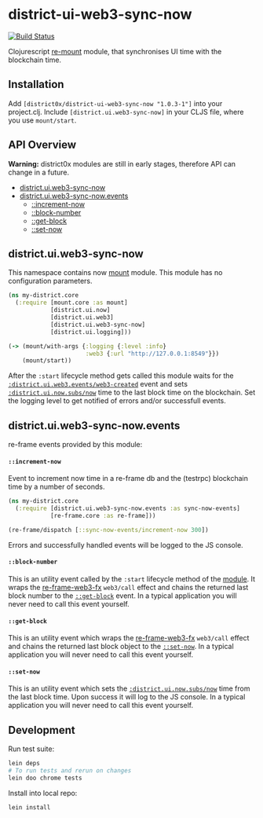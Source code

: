 # district-ui-web3-sync-now

[![Build Status](https://travis-ci.org/district0x/district-ui-web3-sync-now.svg?branch=master)](https://travis-ci.org/district0x/district-ui-web3-sync-now)

Clojurescript [re-mount](https://github.com/district0x/d0x-INFRA/blob/master/re-mount.md) module, that synchronises UI time with the blockchain time.

## Installation
Add `[district0x/district-ui-web3-sync-now "1.0.3-1"]` into your project.clj.
Include `[district.ui.web3-sync-now]` in your CLJS file, where you use `mount/start`.

## API Overview

**Warning:** district0x modules are still in early stages, therefore API can change in a future.

- [district.ui.web3-sync-now](#module)
- [district.ui.web3-sync-now.events](#events)
  - [::increment-now](#increment-now-event)
  - [::block-number](#block-number-event)
  - [::get-block](#get-block-event)
  - [::set-now](#set-now-event)

## <a name="module"> district.ui.web3-sync-now
This namespace contains now [mount](https://github.com/tolitius/mount) module.
This module has no configuration parameters.

```clojure
(ns my-district.core
  (:require [mount.core :as mount]
            [district.ui.now]
            [district.ui.web3]
            [district.ui.web3-sync-now]
            [district.ui.logging]))

(-> (mount/with-args {:logging {:level :info}
                      :web3 {:url "http://127.0.0.1:8549"}})
    (mount/start))
```

After the `:start` lifecycle method gets called this module waits for the [`:district.ui.web3.events/web3-created`](https://github.com/district0x/district-ui-web3#web3-created) event and sets [`:district.ui.now.subs/now`](https://github.com/district0x/district-ui-now#now-sub) time to the last block time on the blockchain.
Set the logging level to get notified of errors and/or successfull events.

## <a name="events"> district.ui.web3-sync-now.events
re-frame events provided by this module:

#### <a name="increment-now-event">`::increment-now`
Event to increment now time in a re-frame db and the (testrpc) blockchain time by a number of seconds.

```clojure
(ns my-district.core
  (:require [district.ui.web3-sync-now.events :as sync-now-events]
            [re-frame.core :as re-frame]))

(re-frame/dispatch [::sync-now-events/increment-now 300])
```

Errors and successfully handled events will be logged to the JS console.

#### <a name="block-number-event">`::block-number`
This is an utility event called by the `:start` lifecycle method of the [module](#module).
It wraps the [re-frame-web3-fx](https://github.com/district0x/re-frame-web3-fx) `web3/call` effect and chains the returned last block number to the [`::get-block`](#get-block-event) event.
In a typical application you will never need to call this event yourself.

#### <a name="get-block-event">`::get-block`
This is an utility event which wraps the [re-frame-web3-fx](https://github.com/district0x/re-frame-web3-fx) `web3/call` effect and chains the returned last block object to the [`::set-now`](#set-now-event).
In a typical application you will never need to call this event yourself.

#### <a name="set-now-event">`::set-now`
This is an utility event which sets the [`:district.ui.now.subs/now`](https://github.com/district0x/district-ui-now#now-sub) time from the last block time.
Upon success it will log to the JS console.
In a typical application you will never need to call this event yourself.

## Development

Run test suite:

```bash
lein deps
# To run tests and rerun on changes
lein doo chrome tests
```
Install into local repo:

```bash
lein install
```
